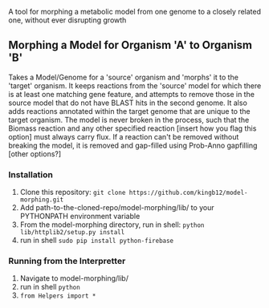 A tool for morphing a metabolic model from one genome to a closely related one, without ever disrupting growth

## Morphing a Model for Organism 'A' to Organism 'B'

Takes a Model/Genome for a 'source' organism and 'morphs' it to the 'target' organism. It keeps reactions from the 'source' model for which there is at least one matching gene feature, and attempts to remove those in the source model that do not have BLAST hits in the second genome. It also adds reactions annotated within the target genome that are unique to the target organism. The model is never broken in the process, such that the Biomass reaction and any other specified reaction [insert how you flag this option] must always carry flux. If a reaction can't be removed without breaking the model, it is removed and gap-filled using Prob-Anno gapfilling [other options?]

### Installation
1. Clone this repository: `git clone https://github.com/kingb12/model-morphing.git`
2. Add path-to-the-cloned-repo/model-morphing/lib/ to your PYTHONPATH environment variable
3. From the model-morphing directory, run in shell: `python lib/httplib2/setup.py install`
4. run in shell `sudo pip install python-firebase`

### Running from the Interpretter
1. Navigate to model-morphing/lib/
2. run in shell `python`
3. `from Helpers import *`

